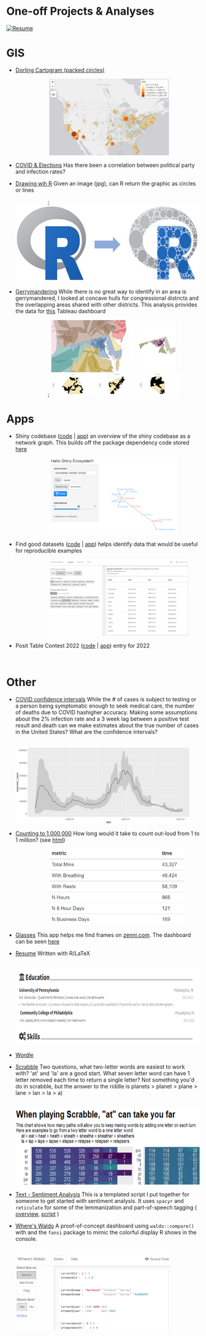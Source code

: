 # One-off Projects & Analyses 

<a href="https://github.com/rjake/one-off-projects"> <img src="https://img.shields.io/static/v1?style=for-the-badge&color=999999&message=Code&logo=GitHub&logoColor=fff&label="  alt="Resume"></a>

    
    
# GIS
* [Dorling Cartogram (packed circles)](R/map-cartogram-dorling)

    &emsp;&emsp;&emsp;&emsp;&emsp;&emsp;
    <img src="R/map-cartogram-dorling/img/tmap-cartogram.png" height="200"/>

* [COVID & Elections]() Has there been a correlation between political party
and infection rates?

* [Drawing wih R](R/drawing-with-r) Given an image (jpg), can R return the graphic as
circles or lines

    &emsp;&emsp;&emsp;&emsp;&emsp;&emsp;;
    <img src="R/drawing-with-r/output/example.png" height="200"/>


* [Gerrymandering](R/gerrymandering) While there is no great way to identify in an area
is gerrymandered, I looked at concave hulls for congressional districts and the 
overlapping areas shared with other districts. This analysis provides the data for 
[this](https://public.tableau.com/app/profile/jake.riley/viz/Gerrymandering_0/USA) Tableau dashboard

    &emsp;&emsp;&emsp;&emsp;&emsp;&emsp;;
    <img src="R/gerrymandering/gerrymandering.png" height="200"/>

# Apps
* Shiny codebase ([code](R/shiny-codebase-app) | [app](https://rjake.shinyapps.io/shiny-codebase-app/)) an overview of the shiny codebase as a network graph. This builds off the package dependency code stored [here](https://github.com/rjake/common-files/blob/99db7b65342041be491cc09e7105a8d8e51e2002/package-dependencies.R)

    &emsp;&emsp;&emsp;&emsp;&emsp;&emsp;
    <img src="R/shiny-codebase-app/app-example.png" height="200"/>

* Find good datasets ([code](https://github.com/rjake/one-off-projects/blob/main/R/find-good-datasets/find_good_data.Rmd) | [app](https://rjake.shinyapps.io/Find-Good-Data/
)) helps identify data that would be useful for reproducible examples

    &emsp;&emsp;&emsp;&emsp;&emsp;&emsp;
    <img src="R/find-good-datasets/app-example.png" height="200"/>

* Posit Table Contest 2022 ([code](R/posit-table-contest-2022/posit-table-contest-2022.html) | [app]()) entry for 2022 

    &emsp;&emsp;&emsp;&emsp;&emsp;&emsp;
    <img src="" height="200"/>
    
# Other
* [COVID confidence intervals]() While the # of cases is subject to testing or 
a person being symptomatic enough to seek medical care, the number of deaths due
to COVID hashigher accuracy. Making some assumptions about the 2% infection 
rate and a 3 week lag between a positive test result and death can we make 
estimates about the true number of cases in the United States? What are the 
confidence intervals?

    &emsp;&emsp;&emsp;&emsp;&emsp;&emsp;
    <img src="R/covid-confidence-intervals/trendline.png" height="200"/>


* [Counting to 1,000,000](R/count-to-one-million/count-to-1000000.Rmd) How long would it take to count out-loud from 1 to 1 million? (see [html](https://rjake.github.io/one-off-projects/R/count-to-one-million/count-to-one-million.html))

    &emsp;&emsp;&emsp;&emsp;&emsp;&emsp;
    <img src="R/count-to-one-million/n_days.png" height="200"/>

* [Glasses](R/glasses) This app helps me find frames on [zenni.com](www.zenni.com). The dashboard can be seen 
[here](https://rjake.shinyapps.io/glasses_fit) 

* [Resume](R/resume/resume.pdf) Written with R/LaTeX

    &emsp;&emsp;&emsp;&emsp;&emsp;&emsp;
    <img src="R/resume/snippet.png" height="200"/>

* [Wordle](R/wordle) 

* [Scrabble](R/scrabble) Two questions, what two-letter words are easiest to work with? 'at' and 'la' are a good start. What seven letter word can have 1 letter removed each time to return a single letter? Not something you'd do in scrabble, but the answer to the riddle is planets > planet > plane > lane > lan > la > a)

    &emsp;&emsp;&emsp;&emsp;&emsp;&emsp;
    <img src="R/scrabble/scrabble_plot_sample.png" height="200"/>


* [Text - Sentiment Analysis](R/text-sentiment-analysis) This is a templated script I put together for someone to get started with sentiment analysis. It uses `spacyr` and `reticulate` for some of the lemmanization and part-of-speech tagging (
[overview](R/text-sentiment-analysis/text-analysis.md), 
[script](R/text-sentiment-analysis/diagram-sentences.R)
)

* [Where's Waldo](R/dashboard-compare-tables) A proof-of-concept dashboard using `waldo::compare()` with
and the `fansi` package to mimic the colorful display
R shows in the console.

    &emsp;&emsp;&emsp;&emsp;&emsp;&emsp;
    <img src="R/dashboard-compare-tables/wheres-waldo.png" height="200"/>
